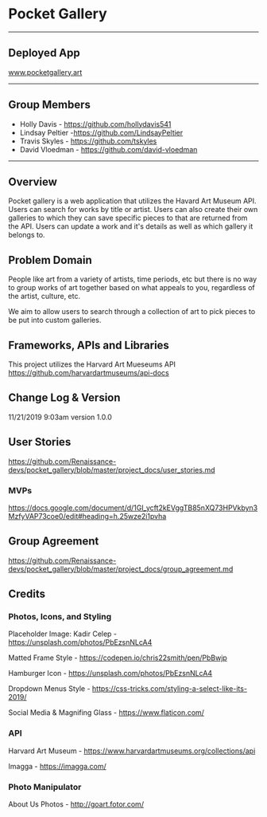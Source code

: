 # Pocket Gallery

---

## Deployed App

www.pocketgallery.art

---

## Group Members

- Holly Davis - https://github.com/hollydavis541
- Lindsay Peltier -https://github.com/LindsayPeltier
- Travis Skyles - https://github.com/tskyles
- David Vloedman - https://github.com/david-vloedman

---

## Overview

Pocket gallery is a web application that utilizes the Havard Art Museum API. Users can search for works by title or artist. Users can also create their own galleries to which they can save specific pieces to that are returned from the API. Users can update a work and it's details as well as which gallery it belongs to.

## Problem Domain

People like art from a variety of artists, time periods, etc but there is no way to group works of art together based on what appeals to you, regardless of the artist, culture, etc.

We aim to allow users to search through a collection of art to pick pieces to be put into custom galleries.

## Frameworks, APIs and Libraries

This project utilizes the Harvard Art Mueseums API https://github.com/harvardartmuseums/api-docs

## Change Log & Version
11/21/2019 9:03am version 1.0.0

## User Stories

https://github.com/Renaissance-devs/pocket_gallery/blob/master/project_docs/user_stories.md

### MVPs

https://docs.google.com/document/d/1GI_ycft2kEVggTB85nXQ73HPVkbyn3MzfyVAP73coe0/edit#heading=h.25wze2i1pvha

## Group Agreement

https://github.com/Renaissance-devs/pocket_gallery/blob/master/project_docs/group_agreement.md

## Credits

### Photos, Icons, and Styling

Placeholder Image: Kadir Celep - https://unsplash.com/photos/PbEzsnNLcA4

Matted Frame Style - https://codepen.io/chris22smith/pen/PbBwjp

Hamburger Icon - https://unsplash.com/photos/PbEzsnNLcA4

Dropdown Menus Style - https://css-tricks.com/styling-a-select-like-its-2019/

Social Media & Magnifing Glass - https://www.flaticon.com/

### API

Harvard Art Museum - https://www.harvardartmuseums.org/collections/api

Imagga - https://imagga.com/

### Photo Manipulator

About Us Photos - http://goart.fotor.com/


